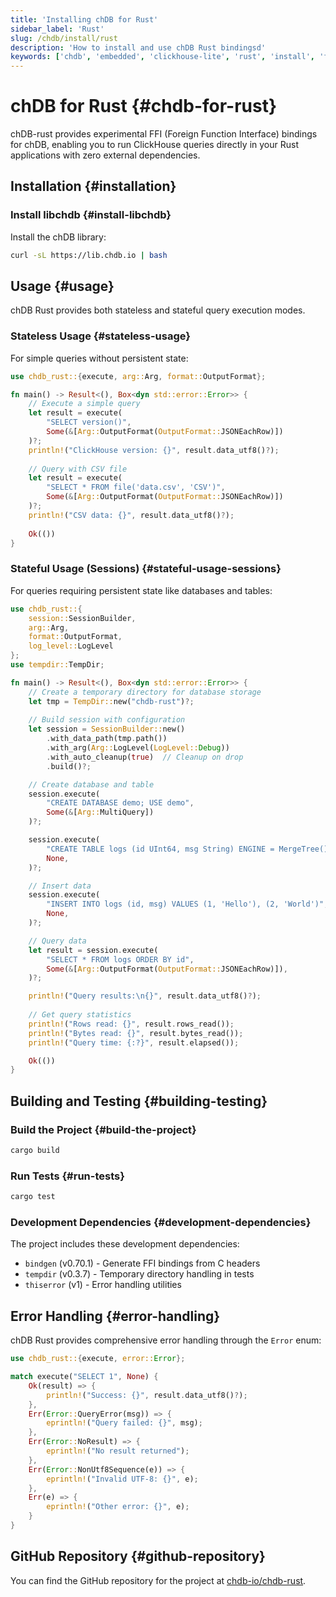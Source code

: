 ```yaml
---
title: 'Installing chDB for Rust'
sidebar_label: 'Rust'
slug: /chdb/install/rust
description: 'How to install and use chDB Rust bindingsd'
keywords: ['chdb', 'embedded', 'clickhouse-lite', 'rust', 'install', 'ffi', 'bindings']
---
```


# chDB for Rust {#chdb-for-rust}

chDB-rust provides experimental FFI (Foreign Function Interface) bindings for chDB, enabling you to run ClickHouse queries directly in your Rust applications with zero external dependencies.

## Installation {#installation}

### Install libchdb {#install-libchdb}

Install the chDB library:

```bash
curl -sL https://lib.chdb.io | bash
```

## Usage {#usage}

chDB Rust provides both stateless and stateful query execution modes.

### Stateless Usage {#stateless-usage}

For simple queries without persistent state:

```rust
use chdb_rust::{execute, arg::Arg, format::OutputFormat};

fn main() -> Result<(), Box<dyn std::error::Error>> {
    // Execute a simple query
    let result = execute(
        "SELECT version()",
        Some(&[Arg::OutputFormat(OutputFormat::JSONEachRow)])
    )?;
    println!("ClickHouse version: {}", result.data_utf8()?);
    
    // Query with CSV file
    let result = execute(
        "SELECT * FROM file('data.csv', 'CSV')",
        Some(&[Arg::OutputFormat(OutputFormat::JSONEachRow)])
    )?;
    println!("CSV data: {}", result.data_utf8()?);
    
    Ok(())
}
```

### Stateful Usage (Sessions) {#stateful-usage-sessions}

For queries requiring persistent state like databases and tables:

```rust
use chdb_rust::{
    session::SessionBuilder,
    arg::Arg,
    format::OutputFormat,
    log_level::LogLevel
};
use tempdir::TempDir;

fn main() -> Result<(), Box<dyn std::error::Error>> {
    // Create a temporary directory for database storage
    let tmp = TempDir::new("chdb-rust")?;
    
    // Build session with configuration
    let session = SessionBuilder::new()
        .with_data_path(tmp.path())
        .with_arg(Arg::LogLevel(LogLevel::Debug))
        .with_auto_cleanup(true)  // Cleanup on drop
        .build()?;

    // Create database and table
    session.execute(
        "CREATE DATABASE demo; USE demo", 
        Some(&[Arg::MultiQuery])
    )?;

    session.execute(
        "CREATE TABLE logs (id UInt64, msg String) ENGINE = MergeTree() ORDER BY id",
        None,
    )?;

    // Insert data
    session.execute(
        "INSERT INTO logs (id, msg) VALUES (1, 'Hello'), (2, 'World')",
        None,
    )?;

    // Query data
    let result = session.execute(
        "SELECT * FROM logs ORDER BY id",
        Some(&[Arg::OutputFormat(OutputFormat::JSONEachRow)]),
    )?;

    println!("Query results:\n{}", result.data_utf8()?);
    
    // Get query statistics
    println!("Rows read: {}", result.rows_read());
    println!("Bytes read: {}", result.bytes_read());
    println!("Query time: {:?}", result.elapsed());

    Ok(())
}
```

## Building and Testing {#building-testing}

### Build the Project {#build-the-project}

```bash
cargo build
```

### Run Tests {#run-tests}

```bash
cargo test
```

### Development Dependencies {#development-dependencies}

The project includes these development dependencies:
- `bindgen` (v0.70.1) - Generate FFI bindings from C headers
- `tempdir` (v0.3.7) - Temporary directory handling in tests
- `thiserror` (v1) - Error handling utilities

## Error Handling {#error-handling}

chDB Rust provides comprehensive error handling through the `Error` enum:

```rust
use chdb_rust::{execute, error::Error};

match execute("SELECT 1", None) {
    Ok(result) => {
        println!("Success: {}", result.data_utf8()?);
    },
    Err(Error::QueryError(msg)) => {
        eprintln!("Query failed: {}", msg);
    },
    Err(Error::NoResult) => {
        eprintln!("No result returned");
    },
    Err(Error::NonUtf8Sequence(e)) => {
        eprintln!("Invalid UTF-8: {}", e);
    },
    Err(e) => {
        eprintln!("Other error: {}", e);
    }
}
```

## GitHub Repository {#github-repository}

You can find the GitHub repository for the project at [chdb-io/chdb-rust](https://github.com/chdb-io/chdb-rust).
